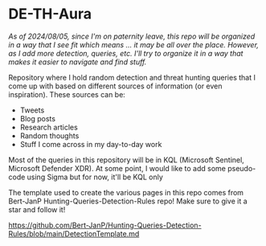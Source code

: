 # DE-TH-Aura

*As of 2024/08/05, since I'm on paternity leave, this repo will be organized in a way that I see fit which means ... it may be all over the place. However, as I add more detection, queries, etc. I'll try to organize it in a way that makes it easier to navigate and find stuff.*

Repository where I hold random detection and threat hunting queries that I come up with based on different sources of information (or even inspiration). These sources can be:

- Tweets
- Blog posts
- Research articles
- Random thoughts
- Stuff I come across in my day-to-day work

Most of the queries in this repository will be in KQL (Microsoft Sentinel, Microsoft Defender XDR). At some point, I would like to add some pseudo-code using Sigma but for now, it'll be KQL only

The template used to create the various pages in this repo comes from Bert-JanP Hunting-Queries-Detection-Rules repo! Make sure to give it a star and follow it!

https://github.com/Bert-JanP/Hunting-Queries-Detection-Rules/blob/main/DetectionTemplate.md
